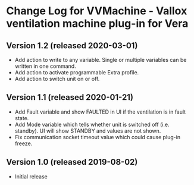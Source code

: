 # Change Log for VVMachine - Vallox ventilation machine plug-in for Vera #

## Version 1.2 (released 2020-03-01)
* Add action to write to any variable. Single or multiple variables can be written in one command.
* Add action to activate programmable Extra profile.
* Add action to switch unit on or off.

## Version 1.1 (released 2020-01-21)
* Add Fault variable and show FAULTED in UI if the ventilation is in fault state.
* Add Mode variable which tells whether unit is switched off (i.e. standby). UI will show STANDBY and values are not shown.
* Fix communication socket timeout value which could cause plug-in freeze.

## Version 1.0 (released 2019-08-02)
* Initial release
